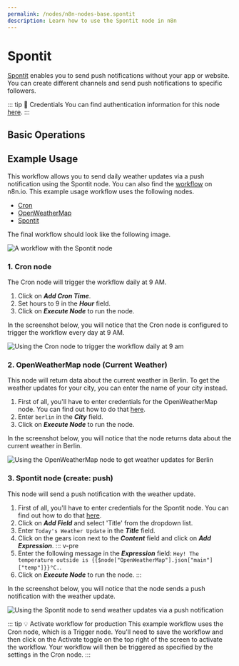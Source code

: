```yaml
---
permalink: /nodes/n8n-nodes-base.spontit
description: Learn how to use the Spontit node in n8n
---
```


# Spontit

[Spontit](https://www.spontit.com/) enables you to send push notifications without your app or website. You can create different channels and send push notifications to specific followers.

::: tip 🔑 Credentials
You can find authentication information for this node [here](../../../credentials/Spontit/README.md).
:::

## Basic Operations

<Resource node="n8n-nodes-base.spontit" />

## Example Usage

This workflow allows you to send daily weather updates via a push notification using the Spontit node. You can also find the [workflow](https://n8n.io/workflows/796) on n8n.io. This example usage workflow uses the following nodes.
- [Cron](../../core-nodes/Cron/README.md)
- [OpenWeatherMap](../../nodes/OpenWeatherMap/README.md)
- [Spontit]()

The final workflow should look like the following image.

![A workflow with the Spontit node](REDACTED)

### 1. Cron node

The Cron node will trigger the workflow daily at 9 AM.

1. Click on ***Add Cron Time***.
2. Set hours to 9 in the ***Hour*** field.
3. Click on ***Execute Node*** to run the node.

In the screenshot below, you will notice that the Cron node is configured to trigger the workflow every day at 9 AM.

![Using the Cron node to trigger the workflow daily at 9 am](REDACTED)

### 2. OpenWeatherMap node (Current Weather)

This node will return data about the current weather in Berlin. To get the weather updates for your city, you can enter the name of your city instead.

1. First of all, you'll have to enter credentials for the OpenWeatherMap node. You can find out how to do that [here](../../../credentials/OpenWeatherMap/README.md).
2. Enter `berlin` in the ***City*** field.
3. Click on ***Execute Node*** to run the node.

In the screenshot below, you will notice that the node returns data about the current weather in Berlin.

![Using the OpenWeatherMap node to get weather updates for Berlin](REDACTED)

### 3. Spontit node (create: push)

This node will send a push notification with the weather update.

1. First of all, you'll have to enter credentials for the Spontit node. You can find out how to do that [here](../../../credentials/Spontit/README.md).
2. Click on ***Add Field*** and select 'Title' from the dropdown list.
3. Enter `Today's Weather Update` in the ***Title*** field.
4. Click on the gears icon next to the ***Content*** field and click on ***Add Expression***.
::: v-pre
5. Enter the following message in the ***Expression*** field: `Hey! The temperature outside is {{$node["OpenWeatherMap"].json["main"]["temp"]}}°C.`.
6. Click on ***Execute Node*** to run the node.
:::

In the screenshot below, you will notice that the node sends a push notification with the weather update.

![Using the Spontit node to send weather updates via a push notification](REDACTED)

::: tip 💡 Activate workflow for production
This example workflow uses the Cron node, which is a Trigger node. You'll need to save the workflow and then click on the Activate toggle on the top right of the screen to activate the workflow. Your workflow will then be triggered as specified by the settings in the Cron node.
:::
